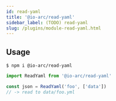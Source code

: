 ```yaml
---
id: read-yaml
title: '@io-arc/read-yaml'
sidebar_label: (TODO) read-yaml
slug: /plugins/module-read-yaml.html
---
```


## Usage

```shell
$ npm i @io-arc/read-yaml
```

```typescript title="index.ts"
import ReadYaml from '@io-arc/read-yaml'

const json = ReadYaml('foo', ['data'])
// -> read to data/foo.yml
```
